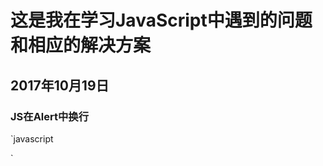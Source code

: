 # 这是我在学习JavaScript中遇到的问题和相应的解决方案
## 2017年10月19日
### JS在Alert中换行
`javascript
 <!DOCTYPE html PUBLIC "-//W3C//DTD XHTML 1.0 Transitional//EN" "http://www.w3.org/TR/xhtml1/DTD/xhtml1-transitional.dtd">
<html xmlns="http://www.w3.org/1999/xhtml">
<head>
<meta http-equiv="Content-Type" content="text/html; charset=utf-8" />
<title>声明变量</title>
<script type="text/javascript">
  var mya,_mya;
  mya=5;
  _mya=15;
  alert("mya的值是:"+mya+"\n"+"_mya的值是:"+_mya);
</script>
</head>
<body>
</body>
</html>
`
